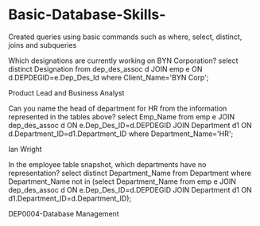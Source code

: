 # Basic-Database-Skills-

Created queries using basic commands such as where, select, distinct, joins and subqueries 

Which designations are currently working on BYN Corporation? 
select  distinct Designation from dep_des_assoc d JOIN emp e ON d.DEPDEGID=e.Dep_Des_Id where Client_Name='BYN Corp';

Product Lead and Business Analyst 

Can you name the head of department for HR from the information represented in the tables above? 
select Emp_Name from emp e JOIN dep_des_assoc d ON e.Dep_Des_ID=d.DEPDEGID JOIN Department d1 ON d.Department_ID=d1.Department_ID where Department_Name='HR';

Ian Wright

In the employee table snapshot, which departments have no representation?
select distinct Department_Name from Department where Department_Name not in 
(select Department_Name from emp e JOIN dep_des_assoc d ON e.Dep_Des_ID=d.DEPDEGID JOIN Department d1 ON d1.Department_ID=d.Department_ID);

DEP0004-Database Management




